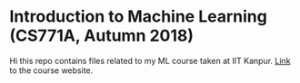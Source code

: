 # Introduction to Machine Learning (CS771A, Autumn 2018)
Hi this repo contains files related to my ML course taken at IIT Kanpur. [Link](https://www.cse.iitk.ac.in/users/piyush/courses/ml_autumn18/index.html) to the course website.

